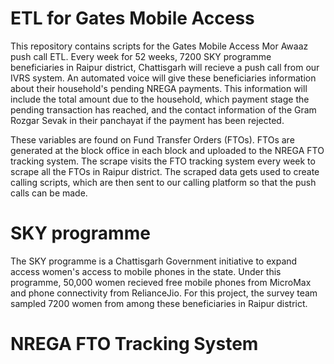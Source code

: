 # ETL for Gates Mobile Access

This repository contains scripts for the Gates Mobile Access Mor Awaaz push call ETL. Every week for 52 weeks, 7200 SKY programme beneficiaries in Raipur district, Chattisgarh will recieve a push call from our IVRS system. An automated voice will give these beneficiaries information about their household's pending NREGA payments. This information will include the total amount due to the household, which payment stage the pending transaction has reached, and the contact information of the Gram Rozgar Sevak in their panchayat if the payment has been rejected. 

These variables are found on Fund Transfer Orders (FTOs). FTOs are generated at the block office in each block and uploaded to the NREGA FTO tracking system. The scrape visits the FTO tracking system every week to scrape all the FTOs in Raipur district. The scraped data gets used to create calling scripts, which are then sent to our calling platform so that the push calls can be made.  

# SKY programme

The SKY programme is a Chattisgarh Government initiative to expand access women's access to mobile phones in the state. Under this programme, 50,000 women recieved free mobile phones from MicroMax and phone connectivity from RelianceJio. For this project, the survey team sampled 7200 women from among these beneficiaries in Raipur district.

# NREGA FTO Tracking System 

